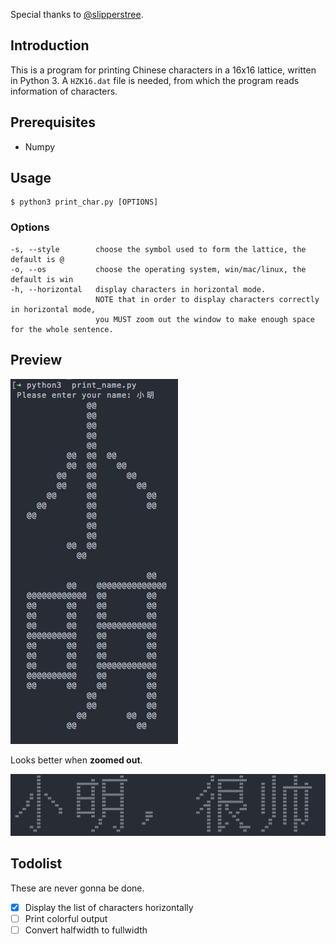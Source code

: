 Special thanks to [@slipperstree](https://github.com/slipperstree/raspled).

## Introduction

This is a program for printing Chinese characters in a 16x16 lattice, written in Python 3. A `HZK16.dat` file is needed, from which the program reads information of characters.

## Prerequisites

- Numpy

## Usage

```
$ python3 print_char.py [OPTIONS]
```

### Options

```
-s, --style        choose the symbol used to form the lattice, the default is @
-o, --os           choose the operating system, win/mac/linux, the default is win
-h, --horizontal   display characters in horizontal mode.
                   NOTE that in order to display characters correctly in horizontal mode,
                   you MUST zoom out the window to make enough space for the whole sentence.

```
## Preview

![Preview](./preview.png)

Looks better when **zoomed out**.

![preview_horizontal](./preview_horizontal.png)


## Todolist

These are never gonna be done.

- [x] Display the list of characters horizontally
- [ ] Print colorful output
- [ ] Convert halfwidth to fullwidth

